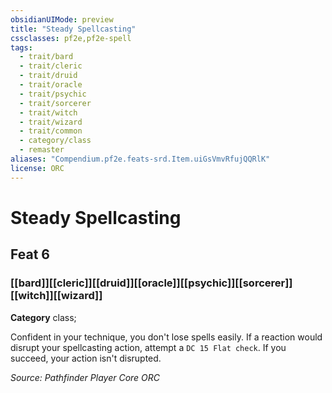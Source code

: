 ```yaml
---
obsidianUIMode: preview
title: "Steady Spellcasting"
cssclasses: pf2e,pf2e-spell
tags:
  - trait/bard
  - trait/cleric
  - trait/druid
  - trait/oracle
  - trait/psychic
  - trait/sorcerer
  - trait/witch
  - trait/wizard
  - trait/common
  - category/class
  - remaster
aliases: "Compendium.pf2e.feats-srd.Item.uiGsVmvRfujQQRlK"
license: ORC
---
```

# Steady Spellcasting
## Feat 6
### [[bard]][[cleric]][[druid]][[oracle]][[psychic]][[sorcerer]][[witch]][[wizard]]

**Category** class; 




Confident in your technique, you don't lose spells easily. If a reaction would disrupt your spellcasting action, attempt a `DC 15 Flat check`. If you succeed, your action isn't disrupted.

*Source: Pathfinder Player Core*
*ORC*